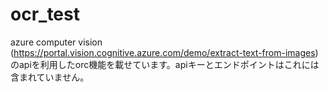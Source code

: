 # ocr_test
azure computer vision (https://portal.vision.cognitive.azure.com/demo/extract-text-from-images)のapiを利用したorc機能を載せています。apiキーとエンドポイントはこれには含まれていません。
